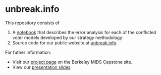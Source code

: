 # unbreak.info

This repository consists of 

1. A [notebook](model_error_analysis.ipynb) that describes the error analysis for each of the conflicted voter models developed by our strategy methodology
2. Source code for our public website at [unbreak.info](https://unbreak.info)

For futher information:

* Visit our [project page](https://www.ischool.berkeley.edu/projects/2020/communication-unbreakdown) on the Berkeley MIDS Capstone site.
* View our [presentation slides](https://docs.google.com/presentation/d/10GY2oQuRy537NjIFb9rUwPwEqumwCQQxOXrOmN3gWjQ/edit?usp=sharing)
